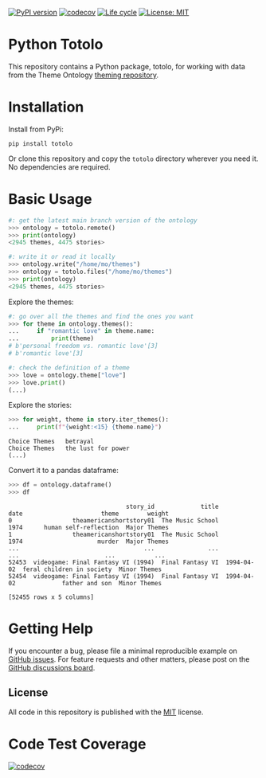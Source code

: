 [![PyPI version](https://badge.fury.io/py/totolo.svg)](https://badge.fury.io/py/totolo)
[![codecov](https://codecov.io/gh/theme-ontology/python-totolo/branch/main/graph/badge.svg?token=1Z39E9IE2W)](https://codecov.io/gh/theme-ontology/python-totolo)
[![Life cycle](https://img.shields.io/badge/lifecycle-stable-brightgreen.svg)](https://lifecycle.r-lib.org/articles/stages.html)
[![License: MIT](https://img.shields.io/badge/License-MIT-green.svg)](https://opensource.org/licenses/MIT)
 
# Python Totolo

This repository contains a Python package, totolo, for working with data from the Theme Ontology [theming repository](https://github.com/theme-ontology/theming/).


# Installation

Install from PyPi:

```
pip install totolo
```

Or clone this repository and copy the `totolo` directory wherever you need it. No dependencies are required.


# Basic Usage

```python
#: get the latest main branch version of the ontology
>>> ontology = totolo.remote()
>>> print(ontology)
<2945 themes, 4475 stories>

#: write it or read it locally
>>> ontology.write("/home/mo/themes")
>>> ontology = totolo.files("/home/mo/themes")
>>> print(ontology)
<2945 themes, 4475 stories>
```

Explore the themes:

```python
#: go over all the themes and find the ones you want
>>> for theme in ontology.themes():
...     if "romantic love" in theme.name:
...         print(theme)
# b'personal freedom vs. romantic love'[3]
# b'romantic love'[3]

#: check the definition of a theme
>>> love = ontology.theme["love"]
>>> love.print()
(...)
```

Explore the stories:

```python
>>> for weight, theme in story.iter_themes():
...     print(f"{weight:<15} {theme.name}")
```

``` 
Choice Themes   betrayal
Choice Themes   the lust for power
(...)
```

Convert it to a pandas dataframe:

```python
>>> df = ontology.dataframe()
>>> df
```

```
                                 story_id             title        date                      theme        weight
0                 theamericanshortstory01  The Music School        1974      human self-reflection  Major Themes
1                 theamericanshortstory01  The Music School        1974                     murder  Major Themes
...                                   ...               ...         ...                        ...           ...
52453  videogame: Final Fantasy VI (1994)  Final Fantasy VI  1994-04-02  feral children in society  Minor Themes
52454  videogame: Final Fantasy VI (1994)  Final Fantasy VI  1994-04-02             father and son  Minor Themes

[52455 rows x 5 columns]
```

# Getting Help

If you encounter a bug, please file a minimal reproducible example on
[GitHub issues](https://github.com/theme-ontology/python-totolo/issues/). For
feature requests and other matters, please post on the [GitHub discussions
board](https://github.com/theme-ontology/python-totolo/discussions/).

## License

All code in this repository is published with the
[MIT](https://opensource.org/license/mit/) license.

# Code Test Coverage

[![codecov](https://codecov.io/gh/theme-ontology/python-totolo/branch/main/graphs/icicle.svg?token=1Z39E9IE2W)](https://codecov.io/gh/theme-ontology/python-totolo)

